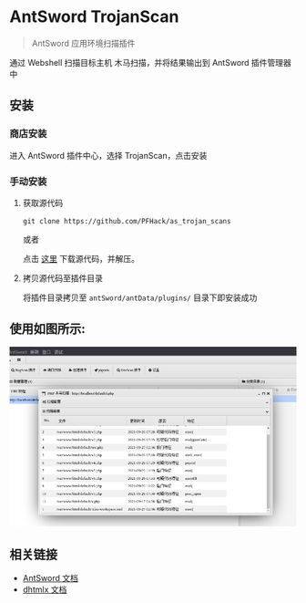 # AntSword TrojanScan

> AntSword 应用环境扫描插件

通过 Webshell 扫描目标主机 木马扫描，并将结果输出到 AntSword 插件管理器中

## 安装

### 商店安装

进入 AntSword 插件中心，选择 TrojanScan，点击安装

### 手动安装

1. 获取源代码

	```
	git clone https://github.com/PFHack/as_trojan_scans
	```
	
	或者
	
	点击 [这里](https://github.com/PFHack/as_trojan_scans/archive/master.zip) 下载源代码，并解压。

2. 拷贝源代码至插件目录

    将插件目录拷贝至 `antSword/antData/plugins/` 目录下即安装成功

## 使用如图所示:

![](./use.png)


## 相关链接

* [AntSword 文档](http://doc.uyu.us)
* [dhtmlx 文档](http://docs.dhtmlx.com/)